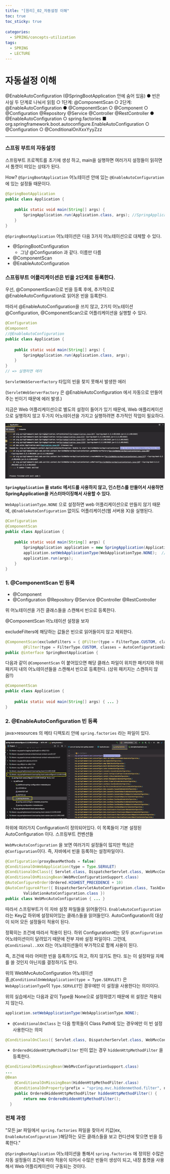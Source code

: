 ```yaml
---
title: "[원리]_02_자동설정 이해"
toc: true
toc_sticky: true

categories:
  - SPRING/concepts-utilization
tags:
  - SPRING
  - LECTURE
---
```


# 자동설정 이해

@EnableAutoConfiguration (@SpringBootApplication 안에 숨어 있음)
● 빈은 사실 두 단계로 나눠서 읽힘
	○ 1단계: @ComponentScan
	○ 2단계: @EnableAutoConfiguration
● @ComponentScan
	○ @Component
	○ @Configuration @Repository @Service @Controller @RestController
● @EnableAutoConfiguration
	○ spring.factories
			■ org.springframework.boot.autoconfigure.EnableAutoConfiguration
	○ @Configuration
	○ @ConditionalOnXxxYyyZzz



---

### 스프링 부트의 자동설정

스프링부트 프로젝트를 초기에 생성 하고, main을 실행하면 여러가지 설정들이 읽히면서 톰캣이 떠있는 상태가 된다.

How? `@SpringBootApplication` 어노테이션 안에 있는 `@EnableAutoConfiguration`에 있는 설정들 때문이다.

```java
@SpringBootApplication
public class Application {

    public static void main(String[] args) {
        SpringApplication.run(Application.class, args); //SpringApplication.run() static 메서드를 이용한 애플리케이션 실행
    }
}
```



 `@SpringBootApplication` 어노테이션은 다음 3가지 어노테이션으로 대체할 수 있다.

* @SpringBootConfiguration
  * 그냥 @Configuration 과 같다. 이름만 다름
* @ComponentScan
* @EnableAutoConfiguration



### 스프링부트 어플리케이션은 빈을 2단계로 등록한다.

우선, @ComponentScan으로 빈을 등록 후에, 추가적으로 @EnableAutoConfiguration로 읽어온 빈을 등록한다.

따라서 @EnableAutoConfiguration을 쓰지 않고, 2가지 어노테이션 @Configuration, @ComponentScan으로 어플리케이션을 실행할 수 있다.



```java
@Configuration
@Component
//@EnableAutoConfiguration
public class Application {

    public static void main(String[] args) {
        SpringApplication.run(Application.class, args);
    }
}
// => 실행하면 에러
```



`ServletWebServerFactory` 타입의 빈을 찾지 못해서 발생한 에러

(`ServletWebServerFactory` 은 @EnableAutoConfiguration 에서 자동으로 만들어주는 빈이기 때문에 에러 발생.)

지금은 Web 어플리케이션으로 별도의 설정이 들어가 있기 때문에, Web 애플리케이션으로 실행하지 않고 두가지 어노테이션을 가지고 실행하려면 추가적인 작업이 필요하다.

![image-20200901135655050](/assets/images/SPRING/concepts-utilization/image-20200901135655050.png)



**`SpringApplication` 을 static 메서드를 사용하지 않고, 인스턴스를 만들어서 사용하면 SpringApplication을 커스터마이징해서 사용할 수 있다.**

`WebApplicationType.NONE` 으로 설정하면 web 어플리케이션으로 만들지 않기 때문에, `@EnableAutoConfiguration` 없이도 어플리케이션(웹 서버용 X)을 실행된다.

```java
@Configuration
@ComponentScan
public class Application {

    public static void main(String[] args) {
        SpringApplication application = new SpringApplication(Application.class);
        application.setWebApplicationType(WebApplicationType.NONE);  //WebApplicationType 으로 실행하지 않음
        application.run(args);
    }
}
```



### 1. @ComponentScan 빈 등록

* @Component
* @Configuration @Repository @Service @Controller @RestController

위 어노테이션을 가진 클래스들을 스캔해서 빈으로 등록한다. 



@ComponentScan 어노테이션 설정을 보자

excludeFilters에 해당하는 값들은 빈으로 읽어들이지 않고 제외한다.

```java
@ComponentScan(excludeFilters = { @Filter(type = FilterType.CUSTOM, classes = TypeExcludeFilter.class),
		@Filter(type = FilterType.CUSTOM, classes = AutoConfigurationExcludeFilter.class) })
public @interface SpringBootApplication {
```



다음과 같이 `@ComponentScan` 이 붙어있으면 해당 클래스 파일이 위치한 패키지와 하위 패키지 내의 어노테이션들을 스캔해서 빈으로 등록한다. (상위 패키지는 스캔하지 않음!!)

```java
@ComponentScan
public class Application {

    public static void main(String[] args) { ... }
}
```



### 2. @EnableAutoConfiguration 빈 등록

 java>resources 의 메타 디렉토리 안에 `spring.factories` 라는 파일이 있다.

![image-20200901144627684](/assets/images/SPRING/concepts-utilization/image-20200901144627684.png)



하위에 여러가지 Configuration이 정의되어있다. 이 목록들이 기본 설정된 AutoConfiguration 이다. 스프링부트 컨벤션들

`WebMvcAutoConfiguration` 을 보면 여러가지 설정들이 많지만 핵심은 `@Configuration`이다. 즉, 자바에서 빈을 등록하는 설정파일이다. 

```java
@Configuration(proxyBeanMethods = false)
@ConditionalOnWebApplication(type = Type.SERVLET)
@ConditionalOnClass({ Servlet.class, DispatcherServlet.class, WebMvcConfigurer.class })
@ConditionalOnMissingBean(WebMvcConfigurationSupport.class)
@AutoConfigureOrder(Ordered.HIGHEST_PRECEDENCE + 10)
@AutoConfigureAfter({ DispatcherServletAutoConfiguration.class, TaskExecutionAutoConfiguration.class,
		ValidationAutoConfiguration.class })
public class WebMvcAutoConfiguration { ... }
```



따라서 스프링부트가 이 자바 설정 파일들을 읽어들인다. `EnableAutoConfiguration` 라는 Key값 하위에 설정되어있는 클래스들을 읽어들인다. AutoConfiguration의 대상이 되어 모든 설정들이 적용이 된다.

정확히는 조건에 따라서 적용이 된다. 하위 Configuration에는 모두 `@Configuration`  어노테이션이이 달려있기 때문에 전부 자바 설정 파일이다. 그런데, `@Conditional..XXX` 라는 어노테이션들이 부가적으로 함께 사용이 된다.

즉, 조건에 따라 어떠한 빈을 등록하기도 하고, 하지 않기도 한다. 또는 이 설정파일 자체를 쓸 것인지 아닌지를 결정하기도 한다.



위의 WebMvcAutoConfiguration 어노테이션 중,`@ConditionalOnWebApplication(type = Type.SERVLET)` 은 `WebApplicationType`이 `Type.SERVLET`인 경우에만 이 설정을 사용한다는 의미이다.

위의 실습에서는 다음과 같이 Type을 None으로 설정하였기 때문에 위 설정은 적용되지 않는다.

```java
application.setWebApplicationType(WebApplicationType.NONE);
```



* `@ConditionalOnClass` 는 다음 항목들이 Class Path에 있는 경우에만 이 빈 설정 사용한다는 의미

```java
@ConditionalOnClass({ Servlet.class, DispatcherServlet.class, WebMvcConfigurer.class })
```



* `OrderedHiddenHttpMethodFilter` 빈이 없는 경우 `hiddenHttpMethodFilter` 을 등록한다.

```java
@ConditionalOnMissingBean(WebMvcConfigurationSupport.class)
...
@Bean
    @ConditionalOnMissingBean(HiddenHttpMethodFilter.class)
    @ConditionalOnProperty(prefix = "spring.mvc.hiddenmethod.filter", name = "enabled", matchIfMissing = false)
    public OrderedHiddenHttpMethodFilter hiddenHttpMethodFilter() {
    	return new OrderedHiddenHttpMethodFilter();
  }
```



### 전체 과정 

"모든 jar 파일에서 `spring.factories`  파일을 찾아서 키값(ex, `EnableAutoConfiguration` )해당하는 모든 클래스들을 보고 컨디션에 맞으면 빈을 등록한다."

`@SpringBootApplication` 어노테이션을 통해서 `spring.factories`  에 정의된 수많은 자동 설정들이 조건에 따라 적용이 되어서 수많은 빈들이 생성이 되고, 내장 톰캣을 사용해서 Web 어플리케이션이 구동되는 것이다.



